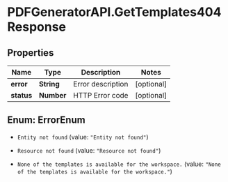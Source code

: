 # PDFGeneratorAPI.GetTemplates404Response

## Properties

Name | Type | Description | Notes
------------ | ------------- | ------------- | -------------
**error** | **String** | Error description | [optional] 
**status** | **Number** | HTTP Error code | [optional] 



## Enum: ErrorEnum


* `Entity not found` (value: `"Entity not found"`)

* `Resource not found` (value: `"Resource not found"`)

* `None of the templates is available for the workspace.` (value: `"None of the templates is available for the workspace."`)




